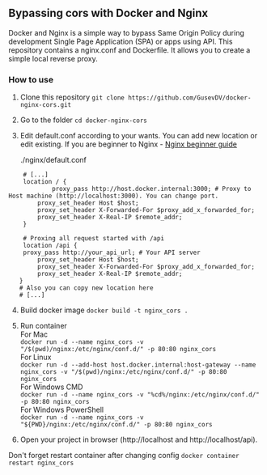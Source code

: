 ## Bypassing cors with Docker and Nginx

Docker and Nginx is a simple way to bypass Same Origin Policy during development Single Page Application (SPA) or apps using API.  This repository contains a nginx.conf and Dockerfile. It allows you to create a simple local reverse proxy.

### How to use

1. Clone this repository `git clone https://github.com/GusevDV/docker-nginx-cors.git`
2. Go to the folder `cd docker-nginx-cors`
3. Edit default.conf according to your wants. You can add new location or edit existing. If you are beginner to Nginx - [Nginx beginner guide](https://nginx.org/en/docs/beginners_guide.html)  
   

   ./nginx/default.conf
```nginx 
    # [...]
    location / {
            proxy_pass http://host.docker.internal:3000; # Proxy to Host machine (http://localhost:3000). You can change port.
	    proxy_set_header Host $host;
	    proxy_set_header X-Forwarded-For $proxy_add_x_forwarded_for;
	    proxy_set_header X-Real-IP $remote_addr;
    }
    
    # Proxing all request started with /api
    location /api { 
	proxy_pass http://your_api_url; # Your API server
        proxy_set_header Host $host;
        proxy_set_header X-Forwarded-For $proxy_add_x_forwarded_for;
        proxy_set_header X-Real-IP $remote_addr;
   }
   # Also you can copy new location here 
   # [...]
```
4. Build docker image `docker build -t nginx_cors .`
5. Run container  
   For Mac  
   `docker run -d --name nginx_cors -v "/$(pwd)/nginx:/etc/nginx/conf.d/" -p 80:80 nginx_cors`  
   For Linux  
   `docker run -d --add-host host.docker.internal:host-gateway --name nginx_cors -v "/$(pwd)/nginx:/etc/nginx/conf.d/" -p 80:80 nginx_cors`  
   For Windows CMD  
   `docker run -d --name nginx_cors -v "%cd%/nginx:/etc/nginx/conf.d/" -p 80:80 nginx_cors`  
   For Windows PowerShell  
   `docker run -d --name nginx_cors -v "${PWD}/nginx:/etc/nginx/conf.d/" -p 80:80 nginx_cors`
   
6. Open your project in browser (http://localhost and http://localhost/api).

Don't forget restart container after changing config `docker container restart nginx_cors`
   
